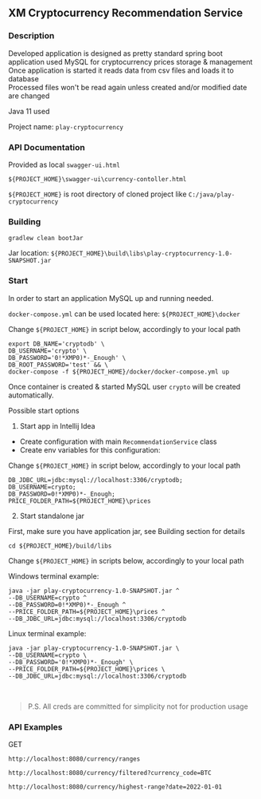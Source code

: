 ## XM Cryptocurrency Recommendation Service

### Description

Developed application is designed as pretty standard spring boot application
used MySQL for cryptocurrency prices storage & management  
Once application is started it reads data from csv files and loads it to database  
Processed files won't be read again unless created and/or modified date are changed

Java 11 used

Project name: `play-cryptocurrency`

### API Documentation

Provided as local `swagger-ui.html`

`${PROJECT_HOME}\swagger-ui\currency-contoller.html`

`${PROJECT_HOME}` is root directory of cloned project like `C:/java/play-cryptocurrency`

### Building

```shell
gradlew clean bootJar
```

Jar location: `${PROJECT_HOME}\build\libs\play-cryptocurrency-1.0-SNAPSHOT.jar`

### Start

In order to start an application MySQL up and running needed.

`docker-compose.yml` can be used located here: `${PROJECT_HOME}\docker`

Change `${PROJECT_HOME}` in script below, accordingly to your local path

```shell
export DB_NAME='cryptodb' \
DB_USERNAME='crypto' \
DB_PASSWORD='0!*XMP0)*-_Enough' \
DB_ROOT_PASSWORD='test' && \
docker-compose -f ${PROJECT_HOME}/docker/docker-compose.yml up
```

Once container is created & started MySQL user `crypto` will be created automatically.

Possible start options

1. Start app in Intellij Idea

- Create configuration with main `RecommendationService` class
- Create env variables for this configuration:

 Change `${PROJECT_HOME}` in script below, accordingly to your local path

```shell
DB_JDBC_URL=jdbc:mysql://localhost:3306/cryptodb;  
DB_USERNAME=crypto;  
DB_PASSWORD=0!*XMP0)*-_Enough;  
PRICE_FOLDER_PATH=${PROJECT_HOME}\prices
```

2. Start standalone jar

First, make sure you have application jar, see Building section for details

`cd ${PROJECT_HOME}/build/libs`

Change `${PROJECT_HOME}` in scripts below, accordingly to your local path

Windows terminal example: 
```shell
java -jar play-cryptocurrency-1.0-SNAPSHOT.jar ^
--DB_USERNAME=crypto ^
--DB_PASSWORD=0!*XMP0)*-_Enough ^
--PRICE_FOLDER_PATH=${PROJECT_HOME}\prices ^
--DB_JDBC_URL=jdbc:mysql://localhost:3306/cryptodb
```

Linux terminal example:
```shell
java -jar play-cryptocurrency-1.0-SNAPSHOT.jar \
--DB_USERNAME=crypto \
--DB_PASSWORD='0!*XMP0)*-_Enough' \
--PRICE_FOLDER_PATH=${PROJECT_HOME}\prices \
--DB_JDBC_URL=jdbc:mysql://localhost:3306/cryptodb
```
<br>

> P.S. All creds are committed for simplicity not for production usage

### API Examples

GET

```http://localhost:8080/currency/ranges```

```http://localhost:8080/currency/filtered?currency_code=BTC```

```http://localhost:8080/currency/highest-range?date=2022-01-01```

